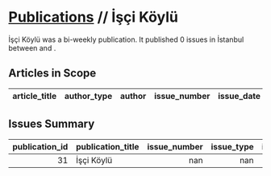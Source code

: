 # [Publications](firstlevel_publications.md) // İşçi Köylü

İşçi Köylü was a bi-weekly publication. It published 0 issues in İstanbul between  and .

## Articles in Scope

| article_title   | author_type   | author   | issue_number   | issue_date   | pages   |
|-----------------|---------------|----------|----------------|--------------|---------|

## Issues Summary

|   publication_id | publication_title   |   issue_number |   issue_type |   issue_year |   issue_month |   issue_day |   printing_house_name |
|-----------------:|:--------------------|---------------:|-------------:|-------------:|--------------:|------------:|----------------------:|
|               31 | İşçi Köylü          |            nan |          nan |          nan |           nan |         nan |                   nan |